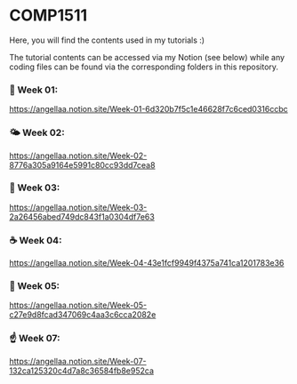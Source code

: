 # COMP1511

Here, you will find the contents used in my tutorials :)

The tutorial contents can be accessed via my Notion (see below) while any coding files can be found via the corresponding folders in this repository.

### 🌈 Week 01:

https://angellaa.notion.site/Week-01-6d320b7f5c1e46628f7c6ced0316ccbc

### 🌤️ Week 02:

https://angellaa.notion.site/Week-02-8776a305a9164e5991c80cc93dd7cea8

### 🐻 Week 03:

https://angellaa.notion.site/Week-03-2a26456abed749dc843f1a0304df7e63

### ☕️ Week 04:

https://angellaa.notion.site/Week-04-43e1fcf9949f4375a741ca1201783e36

### 🤖 Week 05:

https://angellaa.notion.site/Week-05-c27e9d8fcad347069c4aa3c6cca2082e

### ☝️ Week 07:

https://angellaa.notion.site/Week-07-132ca125320c4d7a8c36584fb8e952ca
